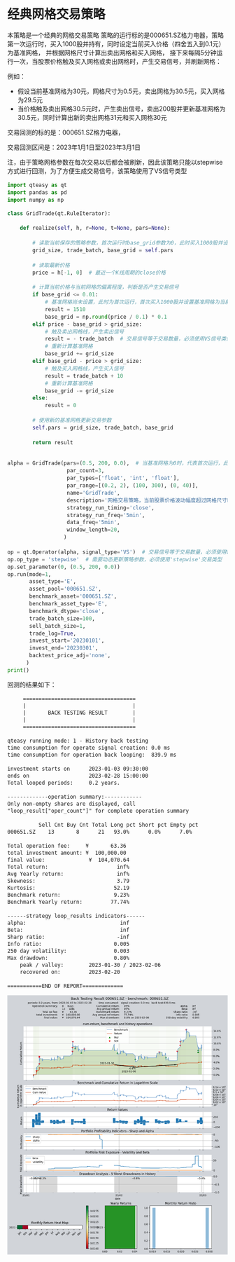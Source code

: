 # 经典网格交易策略

本策略是一个经典的网格交易策略
策略的运行标的是000651.SZ格力电器，策略第一次运行时，买入1000股并持有，同时设定当前买入价格（四舍五入到0.1元）为基准网格，
并根据网格尺寸计算出卖出网格和买入网格， 接下来每隔5分钟运行一次，当股票价格触及买入网格或卖出网格时，产生交易信号，并刷新网格：

例如：
- 假设当前基准网格为30元，网格尺寸为0.5元，卖出网格为30.5元，买入网格为29.5元
- 当价格触及卖出网格30.5元时，产生卖出信号，卖出200股并更新基准网格为30.5元，同时计算出新的卖出网格31元和买入网格30元

交易回测的标的是：000651.SZ格力电器，

交易回测区间是：2023年1月1日至2023年3月1日

注，由于策略网格参数在每次交易以后都会被刷新，因此该策略只能以stepwise方式进行回测，为了方便生成交易信号，该策略使用了VS信号类型

```python
import qteasy as qt
import pandas as pd
import numpy as np
```


```python
class GridTrade(qt.RuleIterator):
    
    def realize(self, h, r=None, t=None, pars=None):
        
        # 读取当前保存的策略参数，首次运行时base_grid参数为0，此时买入1000股并设置当前价格为基准网格
        grid_size, trade_batch, base_grid = self.pars

        # 读取最新价格
        price = h[-1, 0]  # 最近一个K线周期的close价格
        
        # 计算当前价格与当前网格的偏离程度，判断是否产生交易信号
        if base_grid <= 0.01:
            # 基准网格尚未设置，此时为首次运行，首次买入1000股并设置基准网格为当前价格（精确到0.1元）
            result = 1510
            base_grid = np.round(price / 0.1) * 0.1
        elif price - base_grid > grid_size:
            # 触及卖出网格线，产生卖出信号
            result = - trade_batch  # 交易信号等于交易数量，必须使用VS信号类型
            # 重新计算基准网格
            base_grid += grid_size 
        elif base_grid - price > grid_size:
            # 触及买入网格线，产生买入信号
            result = trade_batch + 10
            # 重新计算基准网格
            base_grid -= grid_size
        else:
            result = 0
        
        # 使用新的基准网格更新交易参数
        self.pars = grid_size, trade_batch, base_grid
        
        return result
            
```


```python
alpha = GridTrade(pars=(0.5, 200, 0.0),  # 当基准网格为0时，代表首次运行，此时买入1000股，并设置当前价为基准网格
                   par_count=3,
                   par_types=['float', 'int', 'float'],
                   par_range=[(0.2, 2), (100, 300), (0, 40)],
                   name='GridTrade',
                   description='网格交易策略，当前股票价格波动幅度超过网格尺寸时，产生卖出或买入交易信号，并更新网格',
                   strategy_run_timing='close',
                   strategy_run_freq='5min',
                   data_freq='5min',
                   window_length=20,
                  ) 

op = qt.Operator(alpha, signal_type='VS')  # 交易信号等于交易数量，必须使用VS信号类型
op.op_type = 'stepwise'  # 需要动态更新策略参数，必须使用'stepwise'交易类型
op.set_parameter(0, (0.5, 200, 0.0))
op.run(mode=1,
       asset_type='E',
       asset_pool='000651.SZ',
       benchmark_asset='000651.SZ',
       benchmark_asset_type='E',
       benchmark_dtype='close',
       trade_batch_size=100,
       sell_batch_size=1,
       trade_log=True,
       invest_start='20230101',
       invest_end='20230301',
       backtest_price_adj='none',
      )
print()
```
回测的结果如下：
    
         ====================================
         |                                  |
         |       BACK TESTING RESULT        |
         |                                  |
         ====================================
    
    qteasy running mode: 1 - History back testing
    time consumption for operate signal creation: 0.0 ms
    time consumption for operation back looping:  839.9 ms
    
    investment starts on      2023-01-03 09:30:00
    ends on                   2023-02-28 15:00:00
    Total looped periods:     0.2 years.
    
    -------------operation summary:------------
    Only non-empty shares are displayed, call 
    "loop_result["oper_count"]" for complete operation summary
    
              Sell Cnt Buy Cnt Total Long pct Short pct Empty pct
    000651.SZ    13       8      21   93.0%      0.0%      7.0%   
    
    Total operation fee:     ¥       63.36
    total investment amount: ¥  100,000.00
    final value:              ¥  104,070.64
    Total return:                      inf% 
    Avg Yearly return:                 inf%
    Skewness:                          3.79
    Kurtosis:                         52.19
    Benchmark return:                 9.23% 
    Benchmark Yearly return:         77.74%
    
    ------strategy loop_results indicators------ 
    alpha:                              inf
    Beta:                               inf
    Sharp ratio:                       -inf
    Info ratio:                       0.005
    250 day volatility:               0.003
    Max drawdown:                     0.80% 
        peak / valley:        2023-01-30 / 2023-02-06
        recovered on:         2023-02-20
    
    ===========END OF REPORT=============
    



    
![png](img/output_13_1.png)
    
